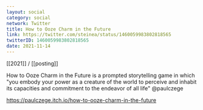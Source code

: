 ```yaml
---
layout: social
category: social
network: Twitter
title: How to Ooze Charm in the Future
link: https://twitter.com/steinea/status/1460059983802818565
twitterID: 1460059983802818565
date: 2021-11-14
---
```


[[2021]] / [[posting]]

How to Ooze Charm in the Future is a prompted storytelling game in which "you embody your power as a creature of the world to perceive and inhabit its capacities and commitment to the endeavor of all life" @paulczege

<https://paulczege.itch.io/how-to-ooze-charm-in-the-future>
